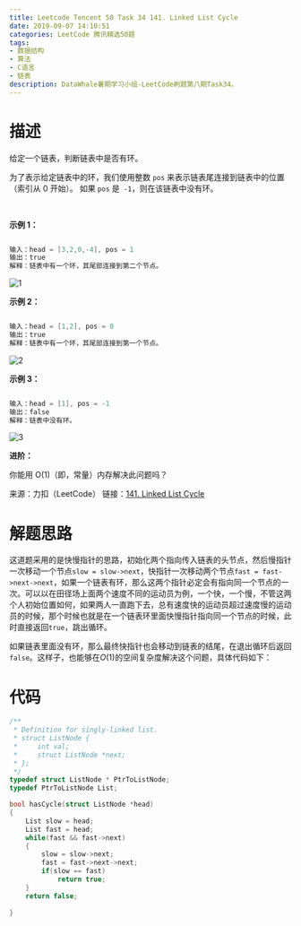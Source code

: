```yaml
---
title: Leetcode Tencent 50 Task 34 141. Linked List Cycle
date: 2019-09-07 14:10:51
categories: LeetCode 腾讯精选50题
tags:
- 数据结构
- 算法
- C语言
- 链表
description: DataWhale暑期学习小组-LeetCode刷题第八期Task34。
---
```


# 描述

给定一个链表，判断链表中是否有环。

为了表示给定链表中的环，我们使用整数 `pos` 来表示链表尾连接到链表中的位置（索引从 0 开始）。 如果 `pos` 是` -1`，则在该链表中没有环。

 

**示例 1：**

```c

输入：head = [3,2,0,-4], pos = 1
输出：true
解释：链表中有一个环，其尾部连接到第二个节点。
```

![1](https://assets.leetcode-cn.com/aliyun-lc-upload/uploads/2018/12/07/circularlinkedlist.png)

**示例 2：**

```c

输入：head = [1,2], pos = 0
输出：true
解释：链表中有一个环，其尾部连接到第一个节点。
```

![2](https://assets.leetcode-cn.com/aliyun-lc-upload/uploads/2018/12/07/circularlinkedlist_test2.png)

**示例 3：**

```c

输入：head = [1], pos = -1
输出：false
解释：链表中没有环。
```

![3](https://assets.leetcode-cn.com/aliyun-lc-upload/uploads/2018/12/07/circularlinkedlist_test3.png)
 

**进阶：**

你能用 O(1)（即，常量）内存解决此问题吗？

来源：力扣（LeetCode）
链接：[141. Linked List Cycle](https://leetcode-cn.com/problems/linked-list-cycle)

# 解题思路

这道题采用的是快慢指针的思路，初始化两个指向传入链表的头节点，然后慢指针一次移动一个节点`slow = slow->next`，快指针一次移动两个节点`fast = fast->next->next`，如果一个链表有环，那么这两个指针必定会有指向同一个节点的一次。可以以在田径场上面两个速度不同的运动员为例，一个快，一个慢，不管这两个人初始位置如何，如果两人一直跑下去，总有速度快的运动员超过速度慢的运动员的时候，那个时候也就是在一个链表环里面快慢指针指向同一个节点的时候，此时直接返回`true`，跳出循环。

如果链表里面没有环，那么最终快指针也会移动到链表的结尾，在退出循环后返回`false`。这样子，也能够在$O(1)$的空间复杂度解决这个问题，具体代码如下：

# 代码

```c
/**
 * Definition for singly-linked list.
 * struct ListNode {
 *     int val;
 *     struct ListNode *next;
 * };
 */
typedef struct ListNode * PtrToListNode;
typedef PtrToListNode List;

bool hasCycle(struct ListNode *head) 
{
    List slow = head;
    List fast = head;
    while(fast && fast->next)
    {
        slow = slow->next;
        fast = fast->next->next;
        if(slow == fast)
            return true;
    }
    return false;
    
}
```
